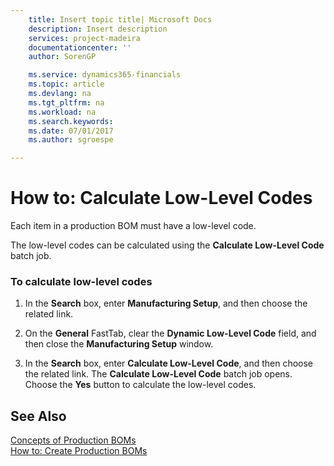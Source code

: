 ```yaml
---
    title: Insert topic title| Microsoft Docs
    description: Insert description
    services: project-madeira
    documentationcenter: ''
    author: SorenGP

    ms.service: dynamics365-financials
    ms.topic: article
    ms.devlang: na
    ms.tgt_pltfrm: na
    ms.workload: na
    ms.search.keywords:
    ms.date: 07/01/2017
    ms.author: sgroespe

---
```

# How to: Calculate Low-Level Codes
Each item in a production BOM must have a low-level code.  
  
 The low-level codes can be calculated using the **Calculate Low-Level Code** batch job.  
  
### To calculate low-level codes  
  
1.  In the **Search** box, enter **Manufacturing Setup**, and then choose the related link.  
  
2.  On the **General** FastTab, clear the **Dynamic Low-Level Code** field, and then close the **Manufacturing Setup** window.  
  
3.  In the **Search** box, enter **Calculate Low-Level Code**, and then choose the related link. The **Calculate Low-Level Code** batch job opens. Choose the **Yes** button to calculate the low-level codes.  
  
## See Also  
 [Concepts of Production BOMs](../concepts-of-production-boms.md)   
 [How to: Create Production BOMs](../how-to-create-production-boms.md)